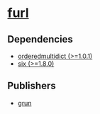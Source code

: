 # [furl](https://pypi.org/project/furl)

## Dependencies
- [orderedmultidict (>=1.0.1)](packages/o/orderedmultidict.md)
- [six (>=1.8.0)](packages/s/six.md)



## Publishers
- [grun](https://pypi.org/user/grun)

